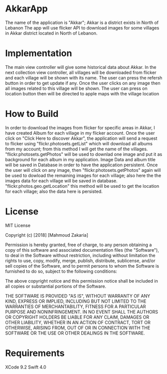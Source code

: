# AkkarApp
The name of the application is "Akkar"; Akkar is a district exists in North of Lebanon
The app will use flicker API to download images for some villages in Akkar district located in North of Lebanon. 

# Implementation
The main view controller will give some historical data about Akkar.
In the next collection view controller, all villages will be downloaded from flicker and each village will be shown with its name.
The user can press the refersh button in order to get update if any.
Once the user clicks on any image then all images related to this village will be shown. 
The user can press on location button then will be directed to apple maps with the village location

# How to Build
In order to download the images from flicker for specific areas in Akkar, I have created Album for each village in my flicker account.
Once the user click on "Click Here to discover Akkar", the application will send a request to flicker using "flickr.photosets.getList" which will download all albums from my account; from this method I will get the name of the villages.
"flickr.photosets.getPhotos" will be used to downlad one image and put it as background for each album in my application.
Image Data and album title will be saved in Database in order to have the application persistent.
Once the user will click on any image, then "flickr.photosets.getPhotos" again will be used to dowload the remaining images for each village; also here the the images data for each village will be saved in database.
"flickr.photos.geo.getLocation" this method will be used to get the location for each village; also the data here is persisted.

# License
MIT License

Copyright (c) [2018] [Mahmoud Zakaria]

Permission is hereby granted, free of charge, to any person obtaining a copy
of this software and associated documentation files (the "Software"), to deal
in the Software without restriction, including without limitation the rights
to use, copy, modify, merge, publish, distribute, sublicense, and/or sell
copies of the Software, and to permit persons to whom the Software is
furnished to do so, subject to the following conditions:

The above copyright notice and this permission notice shall be included in all
copies or substantial portions of the Software.

THE SOFTWARE IS PROVIDED "AS IS", WITHOUT WARRANTY OF ANY KIND, EXPRESS OR
IMPLIED, INCLUDING BUT NOT LIMITED TO THE WARRANTIES OF MERCHANTABILITY,
FITNESS FOR A PARTICULAR PURPOSE AND NONINFRINGEMENT. IN NO EVENT SHALL THE
AUTHORS OR COPYRIGHT HOLDERS BE LIABLE FOR ANY CLAIM, DAMAGES OR OTHER
LIABILITY, WHETHER IN AN ACTION OF CONTRACT, TORT OR OTHERWISE, ARISING FROM,
OUT OF OR IN CONNECTION WITH THE SOFTWARE OR THE USE OR OTHER DEALINGS IN THE
SOFTWARE.
# Requirements
XCode 9.2 Swift 4.0
